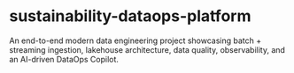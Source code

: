 # sustainability-dataops-platform
An end-to-end modern data engineering project showcasing batch + streaming ingestion, lakehouse architecture, data quality, observability, and an AI-driven DataOps Copilot.
